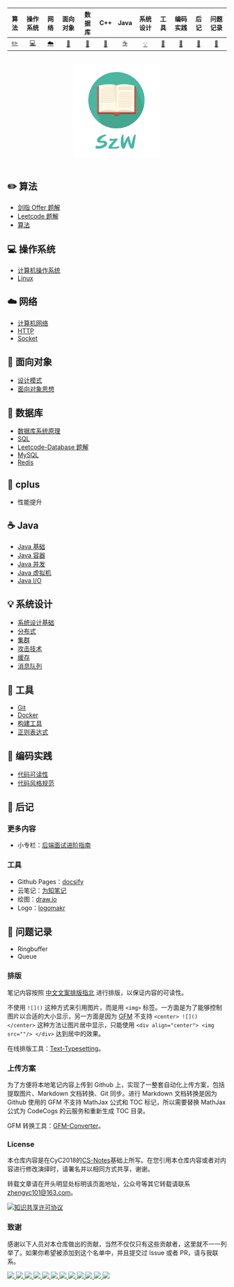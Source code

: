 <!-- <div align="center">
    <a href="https://gitstar-ranking.com/repositories"> <img src="https://badgen.net/badge/Rank/20?icon=github&color=4ab8a1"></a>
    <a href="assets/download.md"> <img src="https://badgen.net/badge/OvO/%E7%A6%BB%E7%BA%BF%E4%B8%8B%E8%BD%BD?icon=telegram&color=4ab8a1"></a>
    <a href="https://believeszw.github.io/CS-Notes"> <img src="https://badgen.net/badge/CyC/%E5%9C%A8%E7%BA%BF%E9%98%85%E8%AF%BB?icon=sourcegraph&color=4ab8a1"></a>
    <a href="#微信公众号"> <img src="https://badgen.net/badge/%e5%85%ac%e4%bc%97%e5%8f%b7/believeszw?icon=rss&color=4ab8a1"></a>
</div>
<br> -->

| 算法 | 操作系统 | 网络 | 面向对象 | 数据库 | C++ | Java | 系统设计 |  工具 | 编码实践 | 后记 | 问题记录 |
| :---: | :----: | :---: | :----: | :----: | :----: | :----: | :----: | :----: | :----: |:----:|:----:|
| [:pencil2:](#pencil2-算法) | [:computer:](#computer-操作系统) | [:cloud:](#cloud-网络) | [:art:](#art-面向对象) | [:floppy_disk:](#floppy_disk-数据库) |[:tea:](#tea-cplus)|[:coffee:](#coffee-java)| [:bulb:](#bulb-系统设计) |[:wrench:](#wrench-工具)| [:watermelon:](#watermelon-编码实践) |[:memo:](#memo-后记)|[:book:](#book-问题记录)||

<br>

<div align="center">
    <img src="assets/LogoMakr_SzW.png" width="200px">
</div>

<br>

## :pencil2: 算法

- [剑指 Offer 题解](https://github.com/believeszw/CS-Notes/blob/master/notes/剑指offer/剑指%20Offer%20题解%20-%20目录.md)
- [Leetcode 题解](https://github.com/believeszw/CS-Notes/blob/master/notes/Leetcode/Leetcode%20题解%20-%20目录.md)
- [算法](https://github.com/believeszw/CS-Notes/blob/master/notes/算法/算法%20-%20目录.md)

## :computer: 操作系统

- [计算机操作系统](https://github.com/believeszw/CS-Notes/blob/master/notes/操作系统/计算机操作系统%20-%20目录.md)
- [Linux](https://github.com/believeszw/CS-Notes/blob/master/notes/Linux/Linux.md)

## :cloud: 网络

- [计算机网络](https://github.com/believeszw/CS-Notes/blob/master/notes/网络/计算机网络%20-%20目录.md)
- [HTTP](https://github.com/believeszw/CS-Notes/blob/master/notes/网络/HTTP.md)
- [Socket](https://github.com/believeszw/CS-Notes/blob/master/notes/网络/Socket.md)

## :art: 面向对象

- [设计模式](https://github.com/believeszw/CS-Notes/blob/master/notes/面向对象/设计模式.md)
- [面向对象思想](https://github.com/believeszw/CS-Notes/blob/master/notes/面向对象/面向对象思想.md)

## :floppy_disk: 数据库

- [数据库系统原理](https://github.com/believeszw/CS-Notes/blob/master/notes/数据库/数据库系统原理.md)
- [SQL](https://github.com/believeszw/CS-Notes/blob/master/notes/数据库/SQL.md)
- [Leetcode-Database 题解](https://github.com/believeszw/CS-Notes/blob/master/notes/数据库/Leetcode-Database%20题解.md)
- [MySQL](https://github.com/believeszw/CS-Notes/blob/master/notes/数据库/MySQL.md)
- [Redis](https://github.com/believeszw/CS-Notes/blob/master/notes/数据库/Redis.md)

## :tea: cplus

- 性能提升

## :coffee: Java

- [Java 基础](https://github.com/believeszw/CS-Notes/blob/master/notes/Java/Java%20基础.md)
- [Java 容器](https://github.com/believeszw/CS-Notes/blob/master/notes/Java/Java%20容器.md)
- [Java 并发](https://github.com/believeszw/CS-Notes/blob/master/notes/Java/Java%20并发.md)
- [Java 虚拟机](https://github.com/believeszw/CS-Notes/blob/master/notes/Java/Java%20虚拟机.md)
- [Java I/O](https://github.com/believeszw/CS-Notes/blob/master/notes/Java/Java%20IO.md)

## :bulb: 系统设计

- [系统设计基础](https://github.com/believeszw/CS-Notes/blob/master/notes/系统设计/系统设计基础.md)
- [分布式](https://github.com/believeszw/CS-Notes/blob/master/notes/系统设计/分布式.md)
- [集群](https://github.com/believeszw/CS-Notes/blob/master/notes/系统设计/集群.md)
- [攻击技术](https://github.com/believeszw/CS-Notes/blob/master/notes/系统设计/攻击技术.md)
- [缓存](https://github.com/believeszw/CS-Notes/blob/master/notes/系统设计/缓存.md)
- [消息队列](https://github.com/believeszw/CS-Notes/blob/master/notes/系统设计/消息队列.md)

## :wrench: 工具

- [Git](https://github.com/believeszw/CS-Notes/blob/master/notes/工具/Git.md)
- [Docker](https://github.com/believeszw/CS-Notes/blob/master/notes/工具/Docker.md)
- [构建工具](https://github.com/believeszw/CS-Notes/blob/master/notes/工具/构建工具.md)
- [正则表达式](https://github.com/believeszw/CS-Notes/blob/master/notes/工具/正则表达式.md)

## :watermelon: 编码实践

- [代码可读性](https://github.com/believeszw/CS-Notes/blob/master/notes/编码实践/代码可读性.md)
- [代码风格规范](https://github.com/believeszw/CS-Notes/blob/master/notes/编码实践/代码风格规范.md)

## :memo: 后记

### 更多内容

<!-- - 内推：[Job-Recommend](https://github.com/believeszw/Job-Recommend)
- 简历模版：[Markdown-Resume](https://github.com/believeszw/Markdown-Resume)
- 面经：[2018 这一年](https://www.nowcoder.com/discuss/137593)
- 简历：https://believeszw.github.io -->
- 小专栏：[后端面试进阶指南](https://xiaozhuanlan.com/believeszw)
<!-- - QQ 交流群：[857210598](assets/group.png) -->

### 工具

- Github Pages：[docsify](https://docsify.js.org/#/)
- 云笔记：[为知笔记](http://www.wiz.cn/)
- 绘图：[draw.io](https://www.draw.io/)
- Logo：[logomakr](https://logomakr.com/)

## :book: 问题记录
- Ringbuffer
- Queue

<!-- ### 微信公众号

更多精彩内容将发布在微信公众号 believeszw 上，你也可以在公众号后台和我交流学习和求职相关的问题。另外，公众号提供了该项目的 PDF 等离线阅读版本，后台回复 "下载" 即可领取。公众号也提供了一份技术面试复习大纲，不仅系统整理了面试知识点，而且标注了各个知识点的重要程度，从而帮你理清多而杂的面试知识点，后台回复 "大纲" 即可领取。我基本是按照这个大纲来进行复习的，对我拿到了 BAT 头条等 Offer 起到很大的帮助。你们完全可以和我一样根据大纲上列的知识点来进行复习，就不用看很多不重要的内容，也可以知道哪些内容很重要从而多安排一些复习时间。 -->
<!--
<br>

<div align="center"><img width="300px" src="https://cs-notes-1256109796.cos.ap-guangzhou.myqcloud.com/other/公众号海报6.png"></img></div> -->

### 排版

笔记内容按照 [中文文案排版指北](https://github.com/sparanoid/chinese-copywriting-guidelines) 进行排版，以保证内容的可读性。

不使用 `![]()` 这种方式来引用图片，而是用 `<img>` 标签。一方面是为了能够控制图片以合适的大小显示，另一方面是因为 [GFM](https://github.github.com/gfm/) 不支持 `<center> ![]() </center>` 这种方法让图片居中显示，只能使用 `<div align="center"> <img src=""/> </div>` 达到居中的效果。

在线排版工具：[Text-Typesetting](https://github.com/believeszw/Text-Typesetting)。

### 上传方案

为了方便将本地笔记内容上传到 Github 上，实现了一整套自动化上传方案，包括提取图片、Markdown 文档转换、Git 同步。进行 Markdown 文档转换是因为 Github 使用的 GFM 不支持 MathJax 公式和 TOC 标记，所以需要替换 MathJax 公式为 CodeCogs 的云服务和重新生成 TOC 目录。

GFM 转换工具：[GFM-Converter](https://github.com/believeszw/GFM-Converter)。

### License

本仓库内容是在CyC2018的[CS-Notes](https://github.com/CyC2018/CS-Notes)基础上所写。在您引用本仓库内容或者对内容进行修改演绎时，请署名并以相同方式共享，谢谢。

转载文章请在开头明显处标明该页面地址，公众号等其它转载请联系 zhengyc101@163.com。

<a rel="license" href="http://creativecommons.org/licenses/by-nc-sa/4.0/"><img alt="知识共享许可协议" style="border-width:0" src="https://i.creativecommons.org/l/by-nc-sa/4.0/88x31.png" /></a>

### 致谢

感谢以下人员对本仓库做出的贡献，当然不仅仅只有这些贡献者，这里就不一一列举了。如果你希望被添加到这个名单中，并且提交过 Issue 或者 PR，请与我联系。

<a href="https://github.com/linw7">
    <img src="https://avatars3.githubusercontent.com/u/21679154?s=400&v=4" width="50px">
</a>
<a href="https://github.com/g10guang">
    <img src="https://avatars1.githubusercontent.com/u/18458140?s=400&v=4" width="50px">
</a>
<a href="https://github.com/Sctwang">
    <img src="https://avatars3.githubusercontent.com/u/33345444?s=400&v=4" width="50px">
</a>
<a href="https://github.com/ResolveWang">
    <img src="https://avatars1.githubusercontent.com/u/8018776?s=400&v=4" width="50px">
</a>
<a href="https://github.com/crossoverJie">
    <img src="https://avatars1.githubusercontent.com/u/15684156?s=400&v=4" width="50px">
</a>
<a href="https://github.com/jy03078584">
    <img src="https://avatars2.githubusercontent.com/u/7719370?s=400&v=4" width="50px">
</a>
<a href="https://github.com/kwongtailau">
    <img src="https://avatars0.githubusercontent.com/u/22954582?s=400&v=4" width="50px">
</a>
<a href="https://github.com/xiangflight">
    <img src="https://avatars2.githubusercontent.com/u/10072416?s=400&v=4" width="50px">
</a>
<a href="https://github.com/mafulong">
    <img src="https://avatars1.githubusercontent.com/u/24795000?s=400&v=4" width="50px">
</a>
<a href="https://github.com/yanglbme">
    <img src="https://avatars1.githubusercontent.com/u/21008209?s=400&v=4" width="50px">
</a>
<a href="https://github.com/OOCZC">
    <img src="https://avatars1.githubusercontent.com/u/11623828?s=400&v=4" width="50px">
</a>
<a href="https://github.com/5renyuebing">
    <img src="https://avatars1.githubusercontent.com/u/32872430?s=400&v=4" width="50px">
</a>
